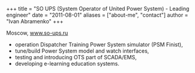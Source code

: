 +++
title = "SO UPS (System Operator of United Power System) - Leading engineer"
date = "2011-08-01"
aliases = ["about-me", "contact"]
author = "Ivan Abramenko"
+++

Moscow, www.so-ups.ru

- operation Dispatcher Training Power System simulator (PSM Finist),
- tune/build Power System model and watch interfaces,
- testing and introducing OTS part of SCADA/EMS,
- developing e-learning education systems.
